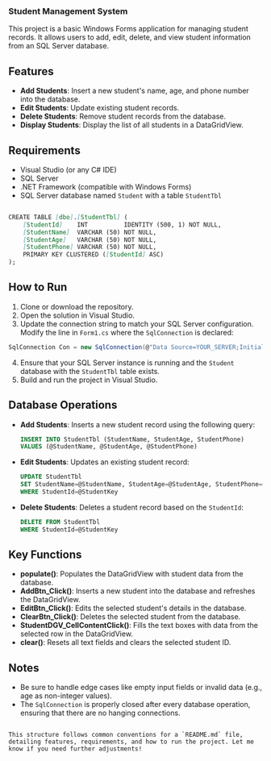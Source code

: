 ### Student Management System

This project is a basic Windows Forms application for managing student records. It allows users to add, edit, delete, and view student information from an SQL Server database.

## Features
- **Add Students**: Insert a new student's name, age, and phone number into the database.
- **Edit Students**: Update existing student records.
- **Delete Students**: Remove student records from the database.
- **Display Students**: Display the list of all students in a DataGridView.

## Requirements
- Visual Studio (or any C# IDE)
- SQL Server
- .NET Framework (compatible with Windows Forms)
- SQL Server database named `Student` with a table `StudentTbl`



```md

CREATE TABLE [dbo].[StudentTbl] (
    [StudentId]    INT          IDENTITY (500, 1) NOT NULL,
    [StudentName]  VARCHAR (50) NOT NULL,
    [StudentAge]   VARCHAR (50) NOT NULL,
    [StudentPhone] VARCHAR (50) NOT NULL,
    PRIMARY KEY CLUSTERED ([StudentId] ASC)
);
```

## How to Run
1. Clone or download the repository.
2. Open the solution in Visual Studio.
3. Update the connection string to match your SQL Server configuration. Modify the line in `Form1.cs` where the `SqlConnection` is declared:

```csharp
SqlConnection Con = new SqlConnection(@"Data Source=YOUR_SERVER;Initial Catalog=Student;Integrated Security=True;TrustServerCertificate=True");
```

4. Ensure that your SQL Server instance is running and the `Student` database with the `StudentTbl` table exists.
5. Build and run the project in Visual Studio.

## Database Operations
- **Add Students**: Inserts a new student record using the following query:
  
  ```sql
  INSERT INTO StudentTbl (StudentName, StudentAge, StudentPhone) 
  VALUES (@StudentName, @StudentAge, @StudentPhone)
  ```
  
- **Edit Students**: Updates an existing student record:
  
  ```sql
  UPDATE StudentTbl 
  SET StudentName=@StudentName, StudentAge=@StudentAge, StudentPhone=@StudentPhone 
  WHERE StudentId=@StudentKey
  ```
  
- **Delete Students**: Deletes a student record based on the `StudentId`:
  
  ```sql
  DELETE FROM StudentTbl 
  WHERE StudentId=@StudentKey
  ```

## Key Functions
- **populate()**: Populates the DataGridView with student data from the database.
- **AddBtn_Click()**: Inserts a new student into the database and refreshes the DataGridView.
- **EditBtn_Click()**: Edits the selected student's details in the database.
- **ClearBtn_Click()**: Deletes the selected student from the database.
- **StudentDGV_CellContentClick()**: Fills the text boxes with data from the selected row in the DataGridView.
- **clear()**: Resets all text fields and clears the selected student ID.

## Notes
- Be sure to handle edge cases like empty input fields or invalid data (e.g., age as non-integer values).
- The `SqlConnection` is properly closed after every database operation, ensuring that there are no hanging connections.
```

This structure follows common conventions for a `README.md` file, detailing features, requirements, and how to run the project. Let me know if you need further adjustments!
